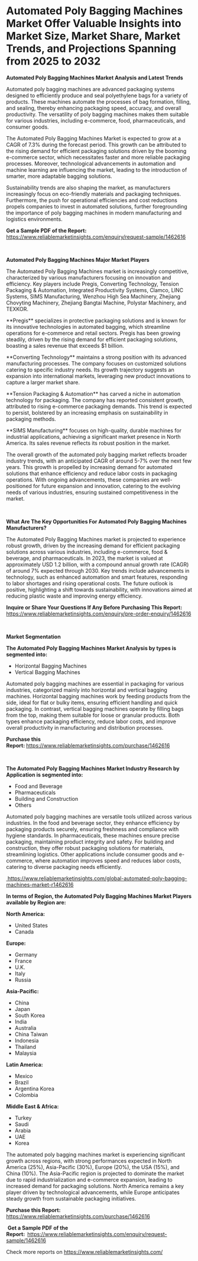 <p><h1>Automated Poly Bagging Machines Market Offer Valuable Insights into Market Size, Market Share, Market Trends, and Projections Spanning from 2025 to 2032</h1></p><p><strong>Automated Poly Bagging Machines Market Analysis and Latest Trends</strong></p>
<p><p>Automated poly bagging machines are advanced packaging systems designed to efficiently produce and seal polyethylene bags for a variety of products. These machines automate the processes of bag formation, filling, and sealing, thereby enhancing packaging speed, accuracy, and overall productivity. The versatility of poly bagging machines makes them suitable for various industries, including e-commerce, food, pharmaceuticals, and consumer goods.</p><p>The Automated Poly Bagging Machines Market is expected to grow at a CAGR of 7.3% during the forecast period. This growth can be attributed to the rising demand for efficient packaging solutions driven by the booming e-commerce sector, which necessitates faster and more reliable packaging processes. Moreover, technological advancements in automation and machine learning are influencing the market, leading to the introduction of smarter, more adaptable bagging solutions. </p><p>Sustainability trends are also shaping the market, as manufacturers increasingly focus on eco-friendly materials and packaging techniques. Furthermore, the push for operational efficiencies and cost reductions propels companies to invest in automated solutions, further foregrounding the importance of poly bagging machines in modern manufacturing and logistics environments.</p></p>
<p><strong>Get a Sample PDF of the Report:&nbsp;</strong> <a href="https://www.reliablemarketinsights.com/enquiry/request-sample/1462616?utm_campaign=2810&utm_medium=2&utm_source=Github&utm_content=ia&utm_term=27022025&utm_id=automated-poly-bagging-machines">https://www.reliablemarketinsights.com/enquiry/request-sample/1462616</a></p>
<p>&nbsp;</p>
<p><strong>Automated Poly Bagging Machines Major Market Players</strong></p>
<p><p>The Automated Poly Bagging Machines market is increasingly competitive, characterized by various manufacturers focusing on innovation and efficiency. Key players include Pregis, Converting Technology, Tension Packaging & Automation, Integrated Productivity Systems, Clamco, LINC Systems, SIMS Manufacturing, Wenzhou High Sea Machinery, Zhejiang Chovyting Machinery, Zhejiang Bangtai Machine, Polystar Machinery, and TEXKOR.</p><p>**Pregis** specializes in protective packaging solutions and is known for its innovative technologies in automated bagging, which streamline operations for e-commerce and retail sectors. Pregis has been growing steadily, driven by the rising demand for efficient packaging solutions, boasting a sales revenue that exceeds $1 billion.</p><p>**Converting Technology** maintains a strong position with its advanced manufacturing processes. The company focuses on customized solutions catering to specific industry needs. Its growth trajectory suggests an expansion into international markets, leveraging new product innovations to capture a larger market share.</p><p>**Tension Packaging & Automation** has carved a niche in automation technology for packaging. The company has reported consistent growth, attributed to rising e-commerce packaging demands. This trend is expected to persist, bolstered by an increasing emphasis on sustainability in packaging methods.</p><p>**SIMS Manufacturing** focuses on high-quality, durable machines for industrial applications, achieving a significant market presence in North America. Its sales revenue reflects its robust position in the market.</p><p>The overall growth of the automated poly bagging market reflects broader industry trends, with an anticipated CAGR of around 5-7% over the next few years. This growth is propelled by increasing demand for automated solutions that enhance efficiency and reduce labor costs in packaging operations. With ongoing advancements, these companies are well-positioned for future expansion and innovation, catering to the evolving needs of various industries, ensuring sustained competitiveness in the market.</p></p>
<p>&nbsp;</p>
<p><strong>What Are The Key Opportunities For Automated Poly Bagging Machines Manufacturers?</strong></p>
<p><p>The Automated Poly Bagging Machines market is projected to experience robust growth, driven by the increasing demand for efficient packaging solutions across various industries, including e-commerce, food & beverage, and pharmaceuticals. In 2023, the market is valued at approximately USD 1.2 billion, with a compound annual growth rate (CAGR) of around 7% expected through 2030. Key trends include advancements in technology, such as enhanced automation and smart features, responding to labor shortages and rising operational costs. The future outlook is positive, highlighting a shift towards sustainability, with innovations aimed at reducing plastic waste and improving energy efficiency.</p></p>
<p><strong>Inquire or Share Your Questions If Any Before Purchasing This Report:</strong> <a href="https://www.reliablemarketinsights.com/enquiry/pre-order-enquiry/1462616?utm_campaign=2810&utm_medium=2&utm_source=Github&utm_content=ia&utm_term=27022025&utm_id=automated-poly-bagging-machines">https://www.reliablemarketinsights.com/enquiry/pre-order-enquiry/1462616</a></p>
<p>&nbsp;</p>
<p><strong>Market Segmentation</strong></p>
<p><strong>The Automated Poly Bagging Machines Market Analysis by types is segmented into:</strong></p>
<p><ul><li>Horizontal Bagging Machines</li><li>Vertical Bagging Machines</li></ul></p>
<p><p>Automated poly bagging machines are essential in packaging for various industries, categorized mainly into horizontal and vertical bagging machines. Horizontal bagging machines work by feeding products from the side, ideal for flat or bulky items, ensuring efficient handling and quick packaging. In contrast, vertical bagging machines operate by filling bags from the top, making them suitable for loose or granular products. Both types enhance packaging efficiency, reduce labor costs, and improve overall productivity in manufacturing and distribution processes.</p></p>
<p><strong>Purchase this Report:&nbsp;</strong><a href="https://www.reliablemarketinsights.com/purchase/1462616?utm_campaign=2810&utm_medium=2&utm_source=Github&utm_content=ia&utm_term=27022025&utm_id=automated-poly-bagging-machines">https://www.reliablemarketinsights.com/purchase/1462616</a></p>
<p>&nbsp;</p>
<p><strong>The Automated Poly Bagging Machines Market Industry Research by Application is segmented into:</strong></p>
<p><ul><li>Food and Beverage</li><li>Pharmaceuticals</li><li>Building and Construction</li><li>Others</li></ul></p>
<p><p>Automated poly bagging machines are versatile tools utilized across various industries. In the food and beverage sector, they enhance efficiency by packaging products securely, ensuring freshness and compliance with hygiene standards. In pharmaceuticals, these machines ensure precise packaging, maintaining product integrity and safety. For building and construction, they offer robust packaging solutions for materials, streamlining logistics. Other applications include consumer goods and e-commerce, where automation improves speed and reduces labor costs, catering to diverse packaging needs efficiently.</p></p>
<p><a href="https://www.reliablemarketinsights.com/global-automated-poly-bagging-machines-market-r1462616?utm_campaign=2810&utm_medium=2&utm_source=Github&utm_content=ia&utm_term=27022025&utm_id=automated-poly-bagging-machines">&nbsp;https://www.reliablemarketinsights.com/global-automated-poly-bagging-machines-market-r1462616</a></p>
<p><strong>In terms of Region, the Automated Poly Bagging Machines Market Players available by Region are:</strong></p>
<p>
    <p> <strong> North America: </strong>
        <ul>
            <li>United States</li>
            <li>Canada</li>
        </ul>
        </p> 
    <p> <strong> Europe: </strong>
        <ul>
            <li>Germany</li>
            <li>France</li>
            <li>U.K.</li>
            <li>Italy</li>
            <li>Russia</li>
        </ul>
        </p> 
    <p> <strong> Asia-Pacific: </strong>
        <ul>
            <li>China</li>
            <li>Japan</li>
            <li>South Korea</li>
            <li>India</li>
            <li>Australia</li>
            <li>China Taiwan</li>
            <li>Indonesia</li>
            <li>Thailand</li>
            <li>Malaysia</li>
        </ul>
        </p> 
    <p> <strong> Latin America: </strong>
        <ul>
            <li>Mexico</li>
            <li>Brazil</li>
            <li>Argentina Korea</li>
            <li>Colombia</li>
        </ul>
        </p> 
    <p> <strong> Middle East & Africa: </strong>
        <ul>
            <li>Turkey</li>
            <li>Saudi</li>
            <li>Arabia</li>
            <li>UAE</li>
            <li>Korea</li>
        </ul>
    </p>
    </p>
<p><p>The automated poly bagging machines market is experiencing significant growth across regions, with strong performances expected in North America (25%), Asia-Pacific (30%), Europe (20%), the USA (15%), and China (10%). The Asia-Pacific region is projected to dominate the market due to rapid industrialization and e-commerce expansion, leading to increased demand for packaging solutions. North America remains a key player driven by technological advancements, while Europe anticipates steady growth from sustainable packaging initiatives.</p></p>
<p><strong>Purchase this Report: </strong><a href="https://www.reliablemarketinsights.com/purchase/1462616?utm_campaign=2810&utm_medium=2&utm_source=Github&utm_content=ia&utm_term=27022025&utm_id=automated-poly-bagging-machines">https://www.reliablemarketinsights.com/purchase/1462616</a></p>
<p>&nbsp;<strong>Get a Sample PDF of the Report:&nbsp;&nbsp;</strong><a href="https://www.reliablemarketinsights.com/enquiry/request-sample/1462616?utm_campaign=2810&utm_medium=2&utm_source=Github&utm_content=ia&utm_term=27022025&utm_id=automated-poly-bagging-machines">https://www.reliablemarketinsights.com/enquiry/request-sample/1462616</a></p>
<p><strong></strong></p>
<p>Check more reports on <a href="https://www.reliablemarketinsights.com/?utm_campaign=2810&utm_medium=2&utm_source=Github&utm_content=ia&utm_term=27022025&utm_id=automated-poly-bagging-machines">https://www.reliablemarketinsights.com/</a></p>
